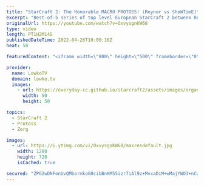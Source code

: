 ```yaml
---
title: "StarCraft 2: The Honorable MACRO PROTOSS! (Reynor vs ShoWTimE)"
excerpt: "Best-of-5 series of top level European StarCraft 2 between Reynor (Zerg) and ShoWTimE (Protoss). The new patch has made Zerg versus Protoss a far more interesting matchup. Reynor has always been mid-game focused, but how does ShoWTimE deal with the change in the meta?  ShoWTimE on Twitter: https://twitter.com/showtimesc2"
originalUrl: https://youtube.com/watch?v=OxvysgnKW68
type: video
length: PT1H2M14S
publishedDateTime: 2022-04-26T10:00:16Z
heat: 50

featuredContent: "<iframe width=\"800\" height=\"500\" frameborder=\"0\" src=\"https://www.youtube.com/embed/OxvysgnKW68\" allow=\"accelerometer; autoplay; encrypted-media; gyroscope; picture-in-picture\" allowfullscreen></iframe>"

provider:
  name: LowkoTV
  domain: lowko.tv
  images:
    - url: https://everyday-cc.github.io/starcraft2/assets/images/organizations/lowko.tv-50x50.jpg
      width: 50
      height: 50

topics:
  - StarCraft 2
  - Protoss
  - Zerg

images:
  - url: https://i.ytimg.com/vi/OxvysgnKW68/maxresdefault.jpg
    width: 1280
    height: 720
    isCached: true

secured: "ZPG2wDNFonUvQMbormkoG0cibBnKM55izr7iAl9z+MvxaDiM+wMajYWO3+nCwa8zpUEPlKhIZtA+jZfhRtYSjKfgoHCPPDZVJ8MtdvzXYpV9Ujv/lCPKfwmBv9Z0ORY1vNNuIlY71VJA0+lZ5rzMt378Z3Ah4FsU2ciQPhAtfD152X7/ZTDmJTfRiQxaSvN55GVm+TsMAQKo3r7H9H/NVimjqGicP7zPFPmLn5z8C1MhoN/Ec8tuv5x98KBADbuW+ZdzF6IeXH3/ywhwfEYXHR68X2zdppxfYwTZ1ek5bURRj2DWtvRA6cW3IVBOOEcQQsTpJnMNjekUDu0+rxtCP5fXPxIR1w6/c86TdaWT2GdiVCwZHHxOgcAEd9cqCjLovf8varI1bEAu7ldv9fOEC2B4yrx8AOswEzn3PgJA9QI=;E4zcalftrHMQdW6M4znRmA=="
---
```


